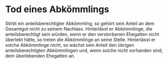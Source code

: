 # Tod eines Abkömmlings

Stirbt ein anteilsberechtigter Abkömmling, so gehört sein Anteil an dem Gesamtgut nicht zu seinem Nachlass. Hinterlässt er Abkömmlinge, die anteilsberechtigt sein würden, wenn er den verstorbenen Ehegatten nicht überlebt hätte, so treten die Abkömmlinge an seine Stelle. Hinterlässt er solche Abkömmlinge nicht, so wächst sein Anteil den übrigen anteilsberechtigten Abkömmlingen und, wenn solche nicht vorhanden sind, dem überlebenden Ehegatten an. 

